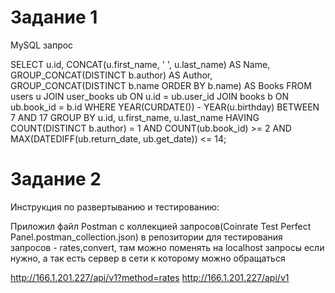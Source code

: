 # Задание 1

MySQL запрос

SELECT 
    u.id, 
    CONCAT(u.first_name, ' ', u.last_name) AS Name, 
    GROUP_CONCAT(DISTINCT b.author) AS Author,
    GROUP_CONCAT(DISTINCT b.name ORDER BY b.name) AS Books
FROM 
    users u
JOIN 
    user_books ub ON u.id = ub.user_id
JOIN 
    books b ON ub.book_id = b.id
WHERE 
    YEAR(CURDATE()) - YEAR(u.birthday) BETWEEN 7 AND 17
GROUP BY 
    u.id, u.first_name, u.last_name
HAVING 
    COUNT(DISTINCT b.author) = 1 AND
    COUNT(ub.book_id) >= 2 AND
    MAX(DATEDIFF(ub.return_date, ub.get_date)) <= 14;

# Задание 2

Инструкция по развертыванию и тестированию:


Приложил файл Postman с коллекцией запросов(Coinrate Test Perfect Panel.postman_collection.json) в репозитории для тестирования запросов - rates,convert, там можно поменять на localhost запросы если нужно, а так есть сервер в сети к которому можно обращаться

http://166.1.201.227/api/v1?method=rates
http://166.1.201.227/api/v1